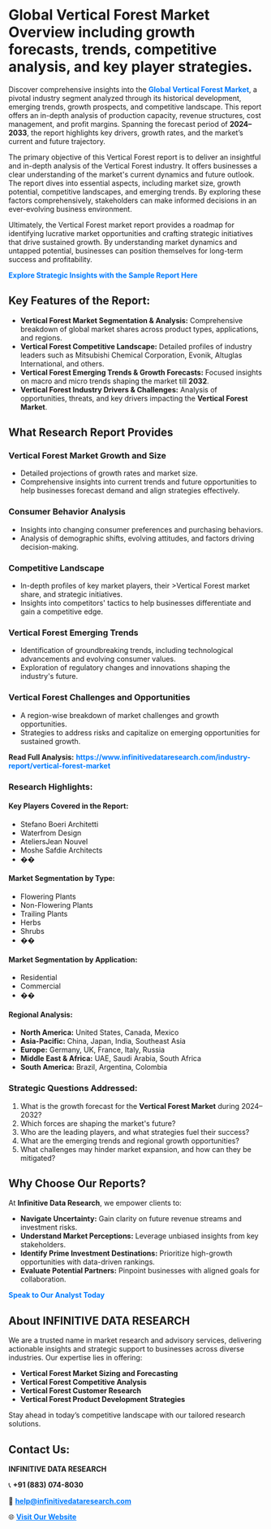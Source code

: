 <h1>Global Vertical Forest Market Overview including growth forecasts, trends, competitive analysis, and key player strategies.</h1>
<p>
Discover comprehensive insights into the 
<a href="https://www.infinitivedataresearch.com/industry-report/vertical-forest-market" rel="dofollow" style="color: #007BFF; text-decoration: none;"><strong>Global Vertical Forest Market</strong></a>, a pivotal industry segment analyzed through its historical development, emerging trends, growth prospects, and competitive landscape. This report offers an in-depth analysis of production capacity, revenue structures, cost management, and profit margins. Spanning the forecast period of <strong>2024–2033</strong>, the report highlights key drivers, growth rates, and the market’s current and future trajectory.
</p>
<p>
The primary objective of this Vertical Forest report is to deliver an insightful and in-depth analysis of the Vertical Forest industry. It offers businesses a clear understanding of the market's current dynamics and future outlook. The report dives into essential aspects, including market size, growth potential, competitive landscapes, and emerging trends. By exploring these factors comprehensively, stakeholders can make informed decisions in an ever-evolving business environment.
</p>
<p>
Ultimately, the Vertical Forest market report provides a roadmap for identifying lucrative market opportunities and crafting strategic initiatives that drive sustained growth. By understanding market dynamics and untapped potential, businesses can position themselves for long-term success and profitability.
</p>
<p>
<a href="https://www.infinitivedataresearch.com/request-sample/reportId=104843" style="color: #007BFF; text-decoration: none;"><strong>Explore Strategic Insights with the Sample Report Here</strong></a>
</p>

<h2>Key Features of the Report:</h2>
<ul>
<li><strong>Vertical Forest Market Segmentation & Analysis:</strong> Comprehensive breakdown of global market shares across product types, applications, and regions.</li>
<li><strong>Vertical Forest Competitive Landscape:</strong> Detailed profiles of industry leaders such as Mitsubishi Chemical Corporation, Evonik, Altuglas International, and others.</li>
<li><strong>Vertical Forest Emerging Trends & Growth Forecasts:</strong> Focused insights on macro and micro trends shaping the market till <strong>2032</strong>.</li>
<li><strong>Vertical Forest Industry Drivers & Challenges:</strong> Analysis of opportunities, threats, and key drivers impacting the <strong>Vertical Forest Market</strong>.</li>
</ul>

<h2>What Research Report Provides</h2>
<h3>Vertical Forest Market Growth and Size</h3>
<ul>
<li>Detailed projections of growth rates and market size.</li>
<li>Comprehensive insights into current trends and future opportunities to help businesses forecast demand and align strategies effectively.</li>
</ul>

<h3>Consumer Behavior Analysis</h3>
<ul>
<li>Insights into changing consumer preferences and purchasing behaviors.</li>
<li>Analysis of demographic shifts, evolving attitudes, and factors driving decision-making.</li>
</ul>

<h3>Competitive Landscape</h3>
<ul>
<li>In-depth profiles of key market players, their >Vertical Forest market share, and strategic initiatives.</li>
<li>Insights into competitors' tactics to help businesses differentiate and gain a competitive edge.</li>
</ul>

<h3>Vertical Forest Emerging Trends</h3>
<ul>
<li>Identification of groundbreaking trends, including technological advancements and evolving consumer values.</li>
<li>Exploration of regulatory changes and innovations shaping the industry's future.</li>
</ul>

<h3>Vertical Forest Challenges and Opportunities</h3>
<ul>
<li>A region-wise breakdown of market challenges and growth opportunities.</li>
<li>Strategies to address risks and capitalize on emerging opportunities for sustained growth.</li>
</ul>
<p><strong>Read Full Analysis:</strong> <a href="https://www.infinitivedataresearch.com/industry-report/vertical-forest-market" rel="dofollow" style="color: #007BFF; text-decoration: none;"><strong>https://www.infinitivedataresearch.com/industry-report/vertical-forest-market</strong></a></p>
<h3>Research Highlights:</h3>
<h4>Key Players Covered in the Report:</h4>
<ul><li>Stefano Boeri Architetti</li><li>Waterfrom Design</li><li>AteliersJean Nouvel</li><li>Moshe Safdie Architects</li><li>��</li></ul>
<h4>Market Segmentation by Type:</h4>
<ul><li>Flowering Plants</li><li>Non-Flowering Plants</li><li>Trailing Plants</li><li>Herbs</li><li>Shrubs</li><li>��</li></ul>
<h4>Market Segmentation by Application:</h4>
<ul><li>Residential</li><li>Commercial</li><li>��</li></ul>

<h4>Regional Analysis:</h4>
<ul>
<li><strong>North America:</strong> United States, Canada, Mexico</li>
<li><strong>Asia-Pacific:</strong> China, Japan, India, Southeast Asia</li>
<li><strong>Europe:</strong> Germany, UK, France, Italy, Russia</li>
<li><strong>Middle East & Africa:</strong> UAE, Saudi Arabia, South Africa</li>
<li><strong>South America:</strong> Brazil, Argentina, Colombia</li>
</ul>

<h3>Strategic Questions Addressed:</h3>
<ol>
<li>What is the growth forecast for the <strong>Vertical Forest Market</strong> during 2024–2032?</li>
<li>Which forces are shaping the market's future?</li>
<li>Who are the leading players, and what strategies fuel their success?</li>
<li>What are the emerging trends and regional growth opportunities?</li>
<li>What challenges may hinder market expansion, and how can they be mitigated?</li>
</ol>

<h2>Why Choose Our Reports?</h2>
<p>At <strong>Infinitive Data Research</strong>, we empower clients to:</p>
<ul>
<li><strong>Navigate Uncertainty:</strong> Gain clarity on future revenue streams and investment risks.</li>
<li><strong>Understand Market Perceptions:</strong> Leverage unbiased insights from key stakeholders.</li>
<li><strong>Identify Prime Investment Destinations:</strong> Prioritize high-growth opportunities with data-driven rankings.</li>
<li><strong>Evaluate Potential Partners:</strong> Pinpoint businesses with aligned goals for collaboration.</li>
</ul>
<p><a href="https://www.infinitivedataresearch.com/industry-report/vertical-forest-market" rel="dofollow" style="color: #007BFF; text-decoration: none;"><strong>Speak to Our Analyst Today</strong></a></p>

<h2>About INFINITIVE DATA RESEARCH</h2>
<p>We are a trusted name in market research and advisory services, delivering actionable insights and strategic support to businesses across diverse industries. Our expertise lies in offering:</p>
<ul>
<li><strong>Vertical Forest Market Sizing and Forecasting</strong></li>
<li><strong>Vertical Forest Competitive Analysis</strong></li>
<li><strong>Vertical Forest Customer Research</strong></li>
<li><strong>Vertical Forest Product Development Strategies</strong></li>
</ul>
<p>Stay ahead in today’s competitive landscape with our tailored research solutions.</p>

<h2>Contact Us:</h2>
<p><strong>INFINITIVE DATA RESEARCH</strong></p>
<p>📞 <strong>+91 (883) 074-8030</strong></p>
<p>📧 <strong><a href="mailto:help@infinitivedataresearch.com" style="color: #007BFF;">help@infinitivedataresearch.com</a></strong></p>
<p>🌐 <strong><a href="https://www.infinitivedataresearch.com" rel="dofollow" style="color: #007BFF;">Visit Our Website</a></strong></p>